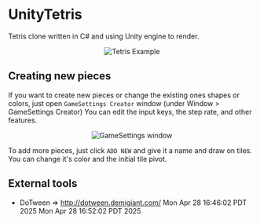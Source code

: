 # UnityTetris
Tetris clone written in C# and using Unity engine to render.

<p align="center">
  <img src="https://github.com/Mukarillo/UnityTetris/blob/master/readmeimages/tetris_example.gif?raw=true" alt="Tetris Example"/>
</p>

## Creating new pieces

If you want to create new pieces or change the existing ones shapes or colors, just open ```GameSettings Creator``` window (under Window > GameSettings Creator)
You can edit the input keys, the step rate, and other features.

<p align="center">
  <img src="https://github.com/Mukarillo/UnityTetris/blob/master/readmeimages/gameConfigWindow.PNG?raw=true" alt="GameSettings window"/>
</p

To add more pieces, just click ```ADD NEW``` and give it a name and draw on tiles. You can change it's color and the initial tile pivot.


## External tools
- DoTween => http://dotween.demigiant.com/
Mon Apr 28 16:46:02 PDT 2025
Mon Apr 28 16:52:02 PDT 2025

